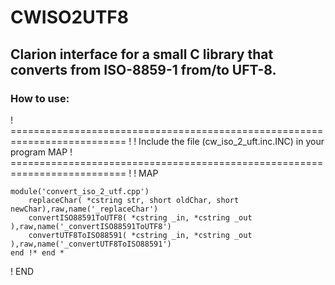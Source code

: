 # CWISO2UTF8
## Clarion interface for a small C library that converts from ISO-8859-1 from/to UFT-8.

### How to use:
! ========================================================================== !
!  Include the file (cw_iso_2_uft.inc.INC) in your program MAP
! ========================================================================== !
! MAP

    module('convert_iso_2_utf.cpp')
        replaceChar( *cstring str, short oldChar, short newChar),raw,name('_replaceChar')
        convertISO88591ToUTF8( *cstring _in, *cstring _out ),raw,name('_convertISO88591ToUTF8')
        convertUTF8ToISO88591( *cstring _in, *cstring _out ),raw,name('_convertUTF8ToISO88591')
    end !* end *
    
! END
